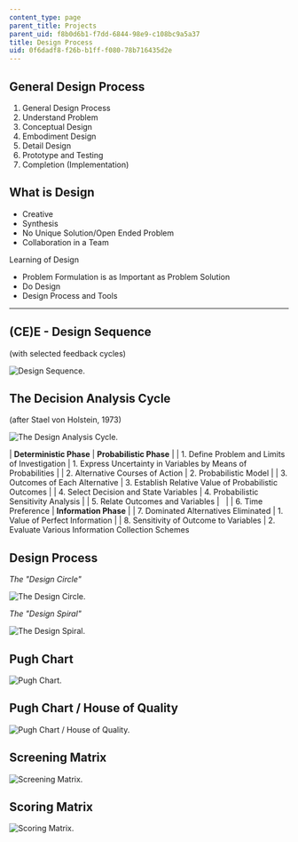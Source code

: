 ```yaml
---
content_type: page
parent_title: Projects
parent_uid: f8b0d6b1-f7dd-6844-98e9-c108bc9a5a37
title: Design Process
uid: 0f6dadf8-f26b-b1ff-f080-78b716435d2e
---
```


General Design Process
----------------------

1.  General Design Process
2.  Understand Problem
3.  Conceptual Design
4.  Embodiment Design
5.  Detail Design
6.  Prototype and Testing
7.  Completion (Implementation)

What is Design
--------------

*   Creative
*   Synthesis
*   No Unique Solution/Open Ended Problem
*   Collaboration in a Team

Learning of Design

*   Problem Formulation is as Important as Problem Solution
*   Do Design
*   Design Process and Tools


----------------------------------------------------------------------------------------------------------------------------

(CE)E - Design Sequence
-----------------------

(with selected feedback cycles)

![Design Sequence.](/courses/civil-and-environmental-engineering/1-012-introduction-to-civil-engineering-design-spring-2002/projects/design_sequence.jpg)

The Decision Analysis Cycle
---------------------------

(after Stael von Holstein, 1973)

![The Design Analysis Cycle.](/courses/civil-and-environmental-engineering/1-012-introduction-to-civil-engineering-design-spring-2002/projects/decision_analysis.jpg)

| **Deterministic Phase** | **Probabilistic Phase** |
| 1\. Define Problem and Limits of Investigation | 1\. Express Uncertainty in Variables by Means of Probabilities |
| 2\. Alternative Courses of Action | 2\. Probabilistic Model |
| 3\. Outcomes of Each Alternative | 3\. Establish Relative Value of Probabilistic Outcomes |
| 4\. Select Decision and State Variables | 4\. Probabilistic Sensitivity Analysis |
| 5\. Relate Outcomes and Variables | &nbsp; |
| 6\. Time Preference | **Information Phase** |
| 7\. Dominated Alternatives Eliminated | 1\. Value of Perfect Information |
| 8\. Sensitivity of Outcome to Variables | 2\. Evaluate Various Information Collection Schemes 

Design Process
--------------

_The "Design Circle"_

![The Design Circle.](/courses/civil-and-environmental-engineering/1-012-introduction-to-civil-engineering-design-spring-2002/projects/design_process.jpg)

_The "Design Spiral"_

![The Design Spiral.](/courses/civil-and-environmental-engineering/1-012-introduction-to-civil-engineering-design-spring-2002/projects/design_process2.jpg)

Pugh Chart
----------

![Pugh Chart.](/courses/civil-and-environmental-engineering/1-012-introduction-to-civil-engineering-design-spring-2002/projects/pugh_chart.jpg)

Pugh Chart / House of Quality
-----------------------------

![Pugh Chart / House of Quality.](/courses/civil-and-environmental-engineering/1-012-introduction-to-civil-engineering-design-spring-2002/projects/pugh_chart2.jpg)

Screening Matrix
----------------

![Screening Matrix.](/courses/civil-and-environmental-engineering/1-012-introduction-to-civil-engineering-design-spring-2002/projects/screening_matrix.jpg)

Scoring Matrix
--------------

![Scoring Matrix.](/courses/civil-and-environmental-engineering/1-012-introduction-to-civil-engineering-design-spring-2002/projects/scoring_matrix.jpg)